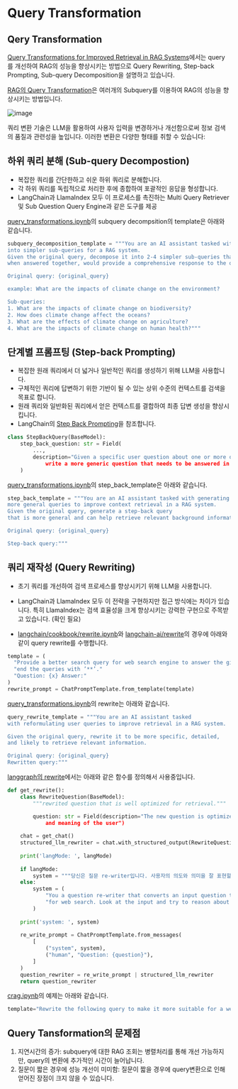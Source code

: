 # Query Transformation

## Qery Transformation

[Query Transformations for Improved Retrieval in RAG Systems](https://github.com/NirDiamant/RAG_Techniques/blob/main/all_rag_techniques/query_transformations.ipynb)에서는 query를 개선하여 RAG의 성능을 향상시키는 방법으로 Query Rewriting, Step-back Prompting, Sub-query Decomposition을 설명하고 있습니다.

[RAG의 Query Transformation](https://medium.com/@krtarunsingh/advanced-rag-techniques-unlocking-the-next-level-040c205b95bc)은 여러개의 Subquery를 이용하여 RAG의 성능을 향상시키는 방법입니다. 

![image](https://github.com/user-attachments/assets/ea32be3d-9d19-473e-840d-9ebf0b4cdf28)

 
쿼리 변환 기술은 LLM을 활용하여 사용자 입력을 변경하거나 개선함으로써 정보 검색의 품질과 관련성을 높입니다. 이러한 변환은 다양한 형태를 취할 수 있습니다: 

## 하위 쿼리 분해 (Sub-query Decompostion)

- 복잡한 쿼리를 간단한하고 쉬운 하위 쿼리로 분해합니다. 
- 각 하위 쿼리를 독립적으로 처리한 후에 종합하여 포괄적인 응답을 형성합니다. 
- LangChain과 LlamaIndex 모두 이 프로세스를 촉진하는 Multi Query Retriever 및 Sub Question Query Engine과 같은 도구를 제공

[query_transformations.ipynb](https://github.com/NirDiamant/RAG_Techniques/blob/main/all_rag_techniques/query_transformations.ipynb)의 subquery decompsition의 template은 아래와 같습니다.

```python
subquery_decomposition_template = """You are an AI assistant tasked with breaking down complex queries
into simpler sub-queries for a RAG system.
Given the original query, decompose it into 2-4 simpler sub-queries that,
when answered together, would provide a comprehensive response to the original query.

Original query: {original_query}

example: What are the impacts of climate change on the environment?

Sub-queries:
1. What are the impacts of climate change on biodiversity?
2. How does climate change affect the oceans?
3. What are the effects of climate change on agriculture?
4. What are the impacts of climate change on human health?"""
```

## 단계별 프롬프팅 (Step-back Prompting)

- 복잡한 원래 쿼리에서 더 넓거나 일반적인 쿼리를 생성하기 위해 LLM을 사용합니다.
- 구체적인 쿼리에 답변하기 위한 기반이 될 수 있는 상위 수준의 컨텍스트를 검색을 목표로 합니다.
- 원래 쿼리와 일반화된 쿼리에서 얻은 컨텍스트를 결합하여 최종 답변 생성을 향상시킵니다.
- LangChain의 [Step Back Prompting](https://python.langchain.com/v0.1/docs/use_cases/query_analysis/techniques/step_back/)을 참조합니다.

```python
class StepBackQuery(BaseModel):
    step_back_question: str = Field(
        ...,
        description="Given a specific user question about one or more of these products,
            write a more generic question that needs to be answered in order to answer the specific question.",
    )
```


[query_transformations.ipynb](https://github.com/NirDiamant/RAG_Techniques/blob/main/all_rag_techniques/query_transformations.ipynb)의 step_back_template은 아래와 같습니다.

```python
step_back_template = """You are an AI assistant tasked with generating broader,
more general queries to improve context retrieval in a RAG system.
Given the original query, generate a step-back query
that is more general and can help retrieve relevant background information.

Original query: {original_query}

Step-back query:"""
```
  

## 쿼리 재작성 (Query Rewriting)

- 초기 쿼리를 개선하여 검색 프로세스를 향상시키기 위해 LLM을 사용합니다.
- LangChain과 LlamaIndex 모두 이 전략을 구현하지만 접근 방식에는 차이가 있습니다. 특히 LlamaIndex는 검색 효율성을 크게 향상시키는 강력한 구현으로 주목받고 있습니다. (확인 필요)

- [langchain/cookbook/rewrite.ipynb](https://github.com/langchain-ai/langchain/blob/master/cookbook/rewrite.ipynb?ref=blog.langchain.dev)와 [langchain-ai/rewrite](https://smith.langchain.com/hub/langchain-ai/rewrite?tab=0)의 경우에 아래와 같이 query rewrite를 수행합니다.

```python
template = (
  "Provide a better search query for web search engine to answer the given question,"
  "end the queries with ’**’."
  "Question: {x} Answer:"
)
rewrite_prompt = ChatPromptTemplate.from_template(template)
```

[query_transformations.ipynb](https://github.com/NirDiamant/RAG_Techniques/blob/main/all_rag_techniques/query_transformations.ipynb)의 rewrite는 아래와 같습니다.

```python
query_rewrite_template = """You are an AI assistant tasked
with reformulating user queries to improve retrieval in a RAG system.

Given the original query, rewrite it to be more specific, detailed,
and likely to retrieve relevant information.

Original query: {original_query}
Rewritten query:"""
```

[langgraph의 rewrite](https://github.com/kyopark2014/langgraph-agent)에서는 아래와 같은 함수를 정의해서 사용중입니다.

```python
def get_rewrite():
    class RewriteQuestion(BaseModel):
        """rewrited question that is well optimized for retrieval."""

        question: str = Field(description="The new question is optimized to represent semantic intent
            and meaning of the user")
    
    chat = get_chat()
    structured_llm_rewriter = chat.with_structured_output(RewriteQuestion)
    
    print('langMode: ', langMode)
    
    if langMode:
        system = """당신은 질문 re-writer입니다. 사용자의 의도와 의미을 잘 표현할 수 있도록 질문을 한국어로 re-write하세요."""
    else:
        system = (
            "You a question re-writer that converts an input question to a better version that is optimized"
            "for web search. Look at the input and try to reason about the underlying semantic intent / meaning."
        )
        
    print('system: ', system)
        
    re_write_prompt = ChatPromptTemplate.from_messages(
        [
            ("system", system),
            ("human", "Question: {question}"),
        ]
    )
    question_rewriter = re_write_prompt | structured_llm_rewriter
    return question_rewriter
```

[crag.ipynb](https://github.com/NirDiamant/RAG_Techniques/blob/main/all_rag_techniques/crag.ipynb)의 예제는 아래와 같습니다.

```python
template="Rewrite the following query to make it more suitable for a web search:\n{query}\nRewritten query:"
```

## Query Tansformation의 문제점

1) 지연시간의 증가: subquery에 대한 RAG 조회는 병렬처리를 통해 개선 가능하지만, query의 변환에 추가적인 시간이 늘어납니다.
2) 질문이 짧은 경우에 성능 개선이 미미함: 질문이 짧을 경우에 query변환으로 인해 얻어진 장점이 크지 않을 수 있습니다.

